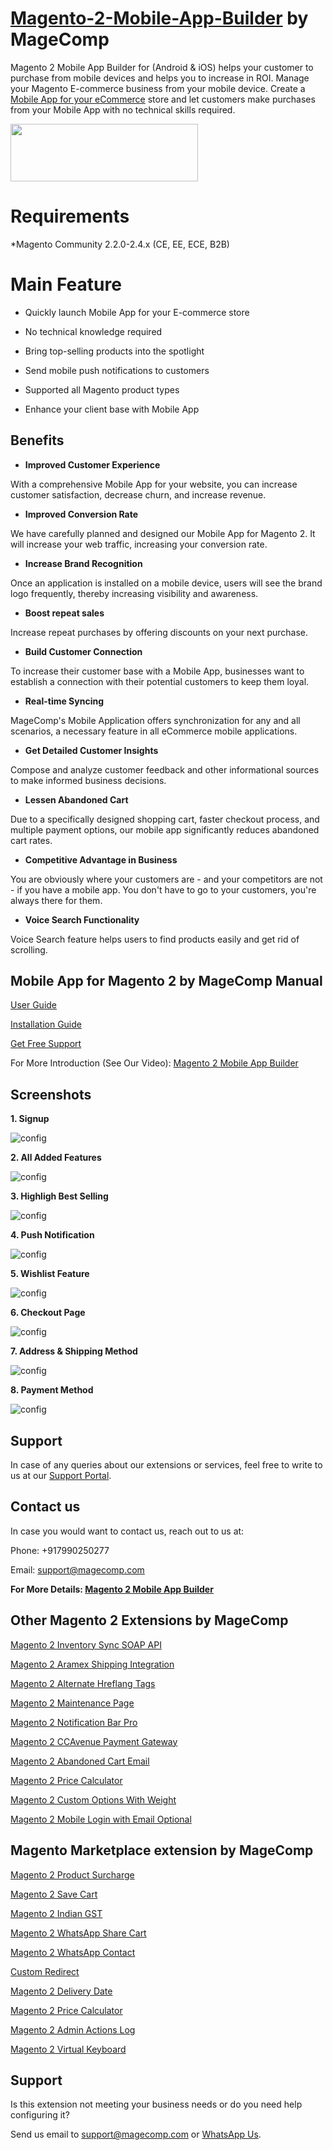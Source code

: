 # [Magento-2-Mobile-App-Builder](https://magecomp.com/magento-2-mobile-app-builder.html) by MageComp

Magento 2 Mobile App Builder for (Android & iOS) helps your customer to purchase from mobile devices and helps you to increase in ROI. Manage your Magento E-commerce business from your mobile device. Create a [Mobile App for your eCommerce](https://mobileapp.magecomp.com/) store and let customers make purchases from your Mobile App with no technical skills required.

<a href="https://magecomp.com/magento-2-mobile-app-builder.html"><img width="300" height="92" src="https://magecomp.com/media/button.webp"></a>

# Requirements
*Magento Community 2.2.0-2.4.x (CE, EE, ECE, B2B)

# Main Feature

* Quickly launch Mobile App for your E-commerce store

* No technical knowledge required

* Bring top-selling products into the spotlight

* Send mobile push notifications to customers

* Supported all Magento product types

* Enhance your client base with Mobile App

## Benefits

* **Improved Customer Experience**

With a comprehensive Mobile App for your website, you can increase customer satisfaction, decrease churn, and increase revenue.

* **Improved Conversion Rate**

We have carefully planned and designed our Mobile App for Magento 2. It will increase your web traffic, increasing your conversion rate.

* **Increase Brand Recognition**

Once an application is installed on a mobile device, users will see the brand logo frequently, thereby increasing visibility and awareness.

* **Boost repeat sales**

Increase repeat purchases by offering discounts on your next purchase.

* **Build Customer Connection**

To increase their customer base with a Mobile App, businesses want to establish a connection with their potential customers to keep them loyal.

* **Real-time Syncing**

MageComp's Mobile Application offers synchronization for any and all scenarios, a necessary feature in all eCommerce mobile applications.

* **Get Detailed Customer Insights**

Compose and analyze customer feedback and other informational sources to make informed business decisions. 

* **Lessen Abandoned Cart**

Due to a specifically designed shopping cart, faster checkout process, and multiple payment options, our mobile app significantly reduces abandoned cart rates.

* **Competitive Advantage in Business**

You are obviously where your customers are - and your competitors are not - if you have a mobile app. You don't have to go to your customers, you're always there for them.

* **Voice Search Functionality**

Voice Search feature helps users to find products easily and get rid of scrolling.

## Mobile App for Magento 2 by MageComp Manual

[User Guide](https://magecomp.com/support/docs/mobile-app-magento-2/)

[Installation Guide](https://magecomp.com/support/docs/magento-extension-installation-guide/extension-installation-guide-magento-marketplace-extension/)

[Get Free Support](https://github.com/magecomp/Magento-2-Mobile-App-/issues)

For More Introduction (See Our Video): [Magento 2 Mobile App Builder](https://www.youtube.com/watch?v=CcLGBm6ZUsY)


## Screenshots

**1. Signup**

![config](https://magecomp.com/media/catalog/product/cache/19b10369fecc27f1a40729d1b5b60dea/s/s/ss-1_2_3.webp)

**2. All Added Features**

![config](https://magecomp.com/media/catalog/product/cache/19b10369fecc27f1a40729d1b5b60dea/s/s/ss-4_1_1.webp)

**3. Highligh Best Selling**

![config](https://magecomp.com/media/catalog/product/cache/19b10369fecc27f1a40729d1b5b60dea/s/s/ss-5_2_2.webp)

**4. Push Notification**

![config](https://magecomp.com/media/catalog/product/cache/19b10369fecc27f1a40729d1b5b60dea/s/s/ss-8_1.webp)

**5. Wishlist Feature**

![config](https://magecomp.com/media/catalog/product/cache/19b10369fecc27f1a40729d1b5b60dea/s/s/ss-10_1.webp)

**6. Checkout Page**

![config](https://magecomp.com/media/catalog/product/cache/19b10369fecc27f1a40729d1b5b60dea/s/s/ss-11_1.webp)

**7. Address & Shipping Method**

![config](https://magecomp.com/media/catalog/product/cache/19b10369fecc27f1a40729d1b5b60dea/s/s/ss-14_1.webp)

**8. Payment Method**

![config](https://magecomp.com/media/catalog/product/cache/19b10369fecc27f1a40729d1b5b60dea/s/s/ss-15.webp)

## Support

In case of any queries about our extensions or services, feel free to write to us at our [Support Portal](https://magecomp.com/support/).

## Contact us

In case you would want to contact us, reach out to us at:

Phone: +917990250277

Email: [support@magecomp.com](mailto:support@magecomp.com)

**For More Details: [Magento 2 Mobile App Builder](https://mobileapp.magecomp.com/)**

## Other Magento 2 Extensions by MageComp

[Magento 2 Inventory Sync SOAP API](https://magecomp.com/magento-2-inventory-sync-soap-api.html)

[Magento 2 Aramex Shipping Integration](https://magecomp.com/magento-2-aramex-shipping-integration.html)

[Magento 2 Alternate Hreflang Tags](https://magecomp.com/magento-2-alternate-hreflang-tags.html)

[Magento 2 Maintenance Page](https://magecomp.com/magento-2-maintenance-page.html)

[Magento 2 Notification Bar Pro](https://magecomp.com/magento-2-notification-bar-pro.html)

[Magento 2 CCAvenue Payment Gateway](https://magecomp.com/magento-2-ccavenue-payment-gateway.html)

[Magento 2 Abandoned Cart Email](https://magecomp.com/magento-2-abandoned-cart-email.html)

[Magento 2 Price Calculator](https://magecomp.com/magento-2-price-calculator.html)

[Magento 2 Custom Options With Weight](https://magecomp.com/magento-2-custom-options-weight.html)

[Magento 2 Mobile Login with Email Optional](https://magecomp.com/magento-2-mobile-login-email-optional.html)

## Magento Marketplace extension by MageComp

[Magento 2 Product Surcharge](https://marketplace.magento.com/magecomp-module-productsurcharge.html)

[Magento 2 Save Cart](https://marketplace.magento.com/magecomp-module-savecart.html)

[Magento 2 Indian GST](https://marketplace.magento.com/magecomp-module-gstcharge.html)

[Magento 2 WhatsApp Share Cart](https://marketplace.magento.com/magecomp-module-whatsappsharecart.html)

[Magento 2 WhatsApp Contact](https://marketplace.magento.com/magecomp-module-whatsappcontact.html)

[Custom Redirect](https://marketplace.magento.com/magecomp-module-customredirect.html)

[Magento 2 Delivery Date](https://marketplace.magento.com/magecomp-module-deliverydate.html)

[Magento 2 Price Calculator](https://marketplace.magento.com/magecomp-magento-2-price-calculator.html)

[Magento 2 Admin Actions Log](https://marketplace.magento.com/magecomp-magento-2-admin-actions-log.html)

[Magento 2 Virtual Keyboard](https://marketplace.magento.com/magecomp-magento-2-virtual-keyboard.html)

## Support 

Is this extension not meeting your business needs or do you need help configuring it?

Send us email to [support@magecomp.com](mailto:suport@magecomp.com) or [WhatsApp Us](https://wa.me/+917990250277/).
